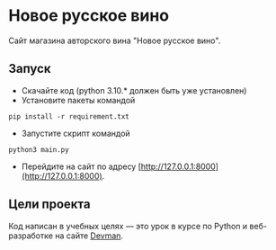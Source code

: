 # Новое русское вино

Сайт магазина авторского вина "Новое русское вино".

## Запуск

- Скачайте код (python 3.10.* должен быть уже установлен)
- Установите пакеты командой

```shell
pip install -r requirement.txt
```

- Запустите скрипт командой

```shell
python3 main.py
```

- Перейдите на сайт по адресу [http://127.0.0.1:8000](http://127.0.0.1:8000).

## Цели проекта

Код написан в учебных целях — это урок в курсе по Python и веб-разработке на сайте [Devman](https://dvmn.org).
